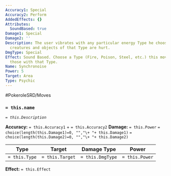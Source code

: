 ```yaml
---
Accuracy1: Special
Accuracy2: Perform
AddedEffects: {}
Attributes:
  SoundBased: true
Damage1: Special
Damage2: ''
Description: The user vibrates with any particular energy Type he chooses. All nearby
  creatures and objects of that Type are hurt.
DmgType: Special
Effect: Sound Based. Choose a Type (Fire, Poison, Steel, etc.) this move only affects
  those with that Type.
Name: Synchronoise
Power: 5
Target: Area
Type: Psychic
---
```


#PokeroleSRD/Moves

### `= this.name` 
*`= this.Description`*

**Accuracy:** `= this.Accuracy1` + `= this.Accuracy2`
**Damage:** `= this.Power` `= choice(length(this.Damage1)=0, "","\+ "+ this.Damage1)` `= choice(length(this.Damage2)=0, "","\+ "+ this.Damage2)`

| Type          | Target          | Damage Type          | Power          |
| ------------- | --------------- | ---------------- | -------------- |
| `= this.Type` | `= this.Target` | `= this.DmgType` | `= this.Power` | 

**Effect:** `= this.Effect`